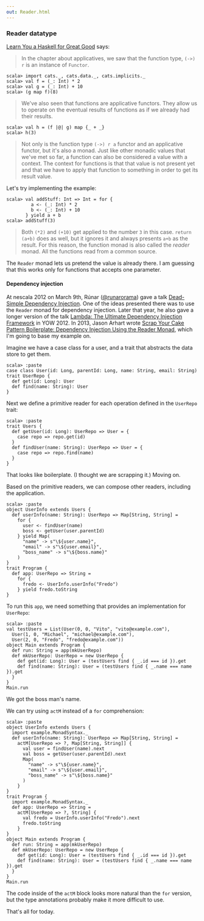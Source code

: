 ```yaml
---
out: Reader.html
---
```


  [@runarorama]: https://twitter.com/runarorama
  [@jarhart]: https://twitter.com/jarhart
  [dsdi]: http://functionaltalks.org/2013/06/17/runar-oli-bjarnason-dead-simple-dependency-injection/
  [ltudif]: https://yow.eventer.com/yow-2012-1012/lambda-the-ultimate-dependency-injection-framework-by-runar-bjarnason-1277
  [sycpb]: http://blog.originate.com/blog/2013/10/21/reader-monad-for-dependency-injection/
  [fafmm]: http://learnyouahaskell.com/for-a-few-monads-more

### Reader datatype

[Learn You a Haskell for Great Good][fafmm] says:

> In the chapter about applicatives, we saw that the function type, `(->) r` is an instance of `Functor`.

```console:new
scala> import cats._, cats.data._, cats.implicits._
scala> val f = (_: Int) * 2
scala> val g = (_: Int) + 10
scala> (g map f)(8)
```

> We've also seen that functions are applicative functors. They allow us to operate on the eventual results of functions as if we already had their results.

```console
scala> val h = (f |@| g) map {_ + _}
scala> h(3)
```

> Not only is the function type `(->) r a` functor and an applicative functor, but it's also a monad. Just like other monadic values that we've met so far, a function can also be considered a value with a context. The context for functions is that that value is not present yet and that we have to apply that function to something in order to get its result value.

Let's try implementing the example:

```console
scala> val addStuff: Int => Int = for {
         a <- (_: Int) * 2
         b <- (_: Int) + 10
       } yield a + b
scala> addStuff(3)
```

> Both `(*2)` and `(+10)` get applied to the number `3` in this case. `return (a+b)` does as well, but it ignores it and always presents `a+b` as the result. For this reason, the function monad is also called the *reader* monad. All the functions read from a common source.

The `Reader` monad lets us pretend the value is already there. I am guessing that this works only for functions that accepts one parameter.

#### Dependency injection

At nescala 2012 on March 9th, Rúnar ([@runarorama][@runarorama]) gave a talk [Dead-Simple Dependency Injection][dsdi].
One of the ideas presented there was to use the `Reader` monad for dependency injection. Later that year, he also gave a longer version of the talk [Lambda: The Ultimate Dependency Injection Framework][ltudif] in YOW 2012.
In 2013, Jason Arhart wrote [Scrap Your Cake Pattern Boilerplate: Dependency Injection Using the Reader Monad][sycpb],
which I'm going to base my example on.

Imagine we have a case class for a user, and a trait that abstracts the data store to get them.

```console
scala> :paste
case class User(id: Long, parentId: Long, name: String, email: String)
trait UserRepo {
  def get(id: Long): User
  def find(name: String): User
}
```

Next we define a primitive reader for each operation defined in the `UserRepo` trait:

```console
scala> :paste
trait Users {
  def getUser(id: Long): UserRepo => User = {
    case repo => repo.get(id)
  }
  def findUser(name: String): UserRepo => User = {
    case repo => repo.find(name)
  }
}
```

That looks like boilerplate. (I thought we are scrapping it.) Moving on.

Based on the primitive readers, we can compose other readers,
including the application.

```console
scala> :paste
object UserInfo extends Users {
  def userInfo(name: String): UserRepo => Map[String, String] =
    for {
      user <- findUser(name)
      boss <- getUser(user.parentId)
    } yield Map(
      "name" -> s"\${user.name}",
      "email" -> s"\${user.email}",
      "boss_name" -> s"\${boss.name}"
    )
}
trait Program {
  def app: UserRepo => String =
    for {
      fredo <- UserInfo.userInfo("Fredo")
    } yield fredo.toString
}
```

To run this `app`, we need something that provides an implementation for `UserRepo`:

```console
scala> :paste
val testUsers = List(User(0, 0, "Vito", "vito@example.com"),
  User(1, 0, "Michael", "michael@example.com"),
  User(2, 0, "Fredo", "fredo@example.com"))
object Main extends Program {
  def run: String = app(mkUserRepo)
  def mkUserRepo: UserRepo = new UserRepo {
    def get(id: Long): User = (testUsers find { _.id === id }).get
    def find(name: String): User = (testUsers find { _.name === name }).get
  }
}
Main.run
```

We got the boss man's name.

We can try using `actM` instead of a `for` comprehension:

```console
scala> :paste
object UserInfo extends Users {
  import example.MonadSyntax._
  def userInfo(name: String): UserRepo => Map[String, String] =
    actM[UserRepo => ?, Map[String, String]] {
      val user = findUser(name).next
      val boss = getUser(user.parentId).next
      Map(
        "name" -> s"\${user.name}",
        "email" -> s"\${user.email}",
        "boss_name" -> s"\${boss.name}"
      )
    }
}
trait Program {
  import example.MonadSyntax._
  def app: UserRepo => String =
    actM[UserRepo => ?, String] {
      val fredo = UserInfo.userInfo("Fredo").next
      fredo.toString
    }
}
object Main extends Program {
  def run: String = app(mkUserRepo)
  def mkUserRepo: UserRepo = new UserRepo {
    def get(id: Long): User = (testUsers find { _.id === id }).get
    def find(name: String): User = (testUsers find { _.name === name }).get
  }
}
Main.run
```

The code inside of the `actM` block looks more natural than the `for` version,
but the type annotations probably make it more difficult to use.

That's all for today.
